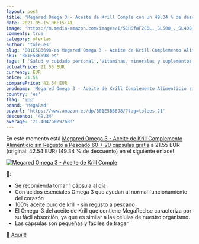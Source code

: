 ```yaml
---
layout: post
title: 'Megared Omega 3 - Aceite de Krill Comple con un 49.34 % de descuento'
date: 2021-05-15 06:15:41
image: 'https://m.media-amazon.com/images/I/51HSfWF2C6L._SL500_._SL400_.jpg'
comments: true
category: ofertas
author: 'tole.es'
slug: 'B01E5B6698-es Megared Omega 3 - Aceite de Krill Complemento Alimenticio...'
sku: 'B01E5B6698-es'
tags: [ 'Salud y cuidado personal','Vitaminas, minerales y suplementos en medicamentos, remedios y suplementos dietéticos','alimenticio','complemento','megared', ]
actualPrice: 21.55 EUR
currency: EUR
price: 21.55
comparePrice: 42.54 EUR
prodname: 'Megared Omega 3 - Aceite de Krill Complemento Alimenticio sin Regusto a Pescado 60 + 20 cápsulas gratis'
country: 'es'
flag: '🇪🇸'
brand: 'MegaRed'
buyurl: 'https://www.amazon.es/dp/B01E5B6698/?tag=tolees-21'
descuento: '49.34'
average: '21.404268292683'
---
```


En este momento está [Megared Omega 3 - Aceite de Krill Complemento Alimenticio sin Regusto a Pescado 60 + 20 cápsulas gratis](https://www.amazon.es/dp/B01E5B6698/?tag=tolees-21) a 21.55 EUR (original: 42.54 EUR) (49.34 %  de descuento) en el siguiente enlace!

[![Megared Omega 3 - Aceite de Krill Comple](https://m.media-amazon.com/images/I/51HSfWF2C6L._SL500_._SL400_.jpg)](https://www.amazon.es/dp/B01E5B6698/?tag=tolees-21)

🔎:

- Se recomienda tomar 1 cápsula al día
- Con ácidos esenciales Omega 3 que ayudan al normal funcionamiento del corazón
- 100% aceite puro de krill - sin regusto a pescado
- El Omega-3 del aceite de Krill que contiene MegaRed se caracteriza por su fácil absorción, ya que es similar a las células de nuestro organismo.
- Las cápsulas son pequeñas y fáciles de tragar

[🛒 Aquí!!!](https://www.amazon.es/dp/B01E5B6698/?tag=tolees-21)
